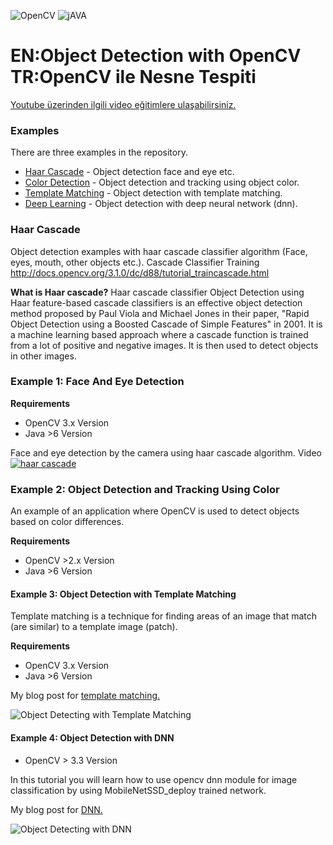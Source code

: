 
![OpenCV](https://img.shields.io/badge/Library-OpenCV-Green.svg)
![jAVA](https://img.shields.io/badge/Language-Java-red.svg)

# EN:Object Detection with OpenCV  TR:OpenCV ile Nesne Tespiti

[Youtube üzerinden ilgili video eğitimlere ulaşabilirsiniz.](https://www.youtube.com/watch?v=MhZtXgXtzNs&index=14&list=PLt-aCjPZOlWnAaWRVdH7X-L5eRfqHanW3)
### Examples
There are three examples in the repository.

* [Haar Cascade] -  Object detection face and eye etc.
* [Color Detection] - Object detection and tracking using object color.
* [Template Matching] - Object detection with template matching.
* [Deep Learning] - Object detection with deep neural network (dnn).

### Haar Cascade

 Object detection examples with haar cascade classifier algorithm (Face, eyes, mouth, other objects etc.). Cascade Classifier Training http://docs.opencv.org/3.1.0/dc/d88/tutorial_traincascade.html
 
**What is Haar cascade?**
Haar cascade classifier 
Object Detection using Haar feature-based cascade classifiers is an effective object detection method proposed by Paul Viola and Michael Jones in their paper, "Rapid Object Detection using a Boosted Cascade of Simple Features" in 2001. It is a machine learning based approach where a cascade function is trained from a lot of positive and negative images. It is then used to detect objects in other images.


### Example 1: Face And Eye Detection
**Requirements**
* OpenCV 3.x Version
* Java >6 Version


Face and eye detection by the camera using haar cascade algorithm.
Video
[![haar cascade](http://image.prntscr.com/image/f452577fac91459595baaacddb3cf924.png)](https://youtu.be/cDUNpBmymXw "Face and Eye Detection using OpenCV with Java - Real Time Camera ")



### Example 2: Object Detection and Tracking Using Color

An example of an application where OpenCV is used to detect objects based on color differences.

**Requirements**
* OpenCV  >2.x Version
* Java >6 Version


#### Example 3: Object Detection with Template Matching
Template matching is a technique for finding areas of an image that match (are similar) to a template image (patch).

**Requirements**
* OpenCV 3.x Version
* Java >6 Version


My blog post for [template matching.](http://mesutpiskin.com/blog/opencv-template-matching-ile-nesne-tespiti.html)

![Object Detecting with Template Matching](http://i.stack.imgur.com/JIoQ8.jpg)

   [Haar Cascade]: <#>
   [Color Detection]:  <#>
   [Template Matching]: <#>
   [Deep Learning]: <#>
   
#### Example 4: Object Detection with DNN

* OpenCV  > 3.3 Version

In this tutorial you will learn how to use opencv dnn module for image classification by using MobileNetSSD_deploy trained network.

My blog post for [DNN.](http://mesutpiskin.com/blog/opencv-derin-ogrenme-nesne-tanima.html)

![Object Detecting with DNN](https://i0.wp.com/mesutpiskin.com/blog/wp-content/uploads/2018/08/siniflandirma_opencv_dnn.png?zoom=2&resize=484%2C258)
